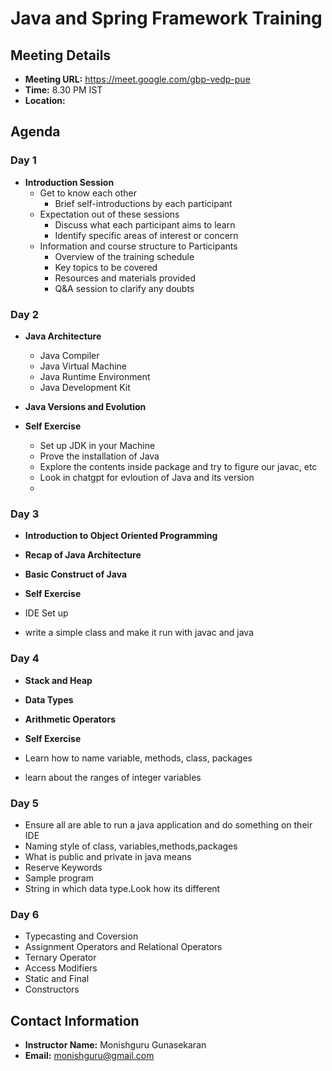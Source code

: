 
# Java and Spring Framework Training

## Meeting Details

- **Meeting URL:**
  https://meet.google.com/gbp-vedp-pue
- **Time:** 8.30 PM IST
- **Location:**


## Agenda

### Day 1

- **Introduction Session**
  - Get to know each other
    - Brief self-introductions by each participant
  - Expectation out of these sessions
    - Discuss what each participant aims to learn
    - Identify specific areas of interest or concern
  - Information and course structure to Participants
    - Overview of the training schedule
    - Key topics to be covered
    - Resources and materials provided
    - Q&A session to clarify any doubts
   
### Day 2

- **Java Architecture**
  - Java Compiler
  - Java Virtual Machine
  - Java Runtime Environment
  - Java Development Kit
- **Java Versions and Evolution**

- **Self Exercise**
  - Set up JDK in your Machine
  - Prove the installation of Java
  - Explore the contents inside package and try to figure our javac, etc
  - Look in chatgpt for evloution of Java and its version
  - 
### Day 3

- **Introduction to Object Oriented Programming**
- **Recap of Java Architecture**
- **Basic Construct of Java**

- **Self Exercise**
- IDE Set up
- write a simple class and make it run with javac and java

### Day 4

- **Stack and Heap**
- **Data Types**
- **Arithmetic Operators**
  
- **Self Exercise**
- Learn how to name variable, methods, class, packages
- learn about the ranges of integer variables
  
### Day 5

- Ensure all are able to run a java application and do something on their IDE
- Naming style of class, variables,methods,packages
- What is public and private in java means
- Reserve Keywords
- Sample program
- String in which data type.Look how its different

### Day 6

- Typecasting and Coversion
- Assignment Operators and Relational Operators
- Ternary Operator
- Access Modifiers
- Static and Final
- Constructors

## Contact Information

- **Instructor Name:** Monishguru Gunasekaran 
- **Email:** monishguru@gmail.com
